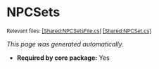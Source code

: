 # NPCSets
<sup>Relevant files: [[Shared:NPCSetsFile.cs]](https://github.com/Regalis11/Barotrauma/blob/master/Barotrauma/BarotraumaShared/SharedSource/ContentManagement/ContentFile/NPCSetsFile.cs) [[Shared:NPCSet.cs]](https://github.com/Regalis11/Barotrauma/blob/master/Barotrauma/BarotraumaShared/SharedSource/Map/Outposts/NPCSet.cs)</sup>

*This page was generated automatically.*

- **Required by core package:** Yes



